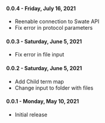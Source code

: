 #### 0.0.4 - Friday, July 16, 2021
* Reenable connection to Swate API
* Fix error in protocol parameters

#### 0.0.3 - Saturday, June 5, 2021
* Fix error in file input

#### 0.0.2 - Saturday, June 5, 2021
* Add Child term map
* Change input to folder with files

#### 0.0.1 - Monday, May 10, 2021
* Initial release